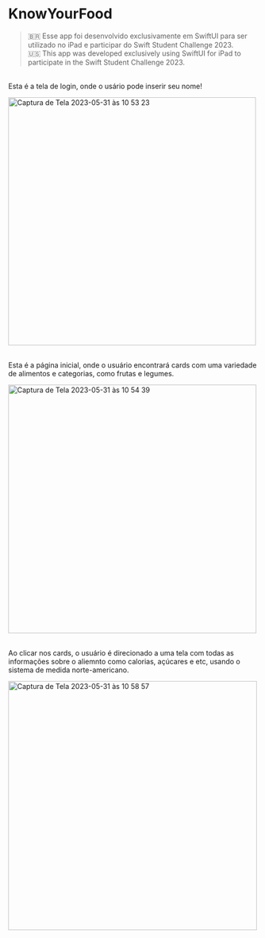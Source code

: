 # KnowYourFood

>🇧🇷 Esse app foi desenvolvido exclusivamente em SwiftUI para ser utilizado no iPad e participar do Swift Student Challenge 2023. <br>
>🇺🇸 This app was developed exclusively using SwiftUI for iPad to participate in the Swift Student Challenge 2023.

<br>Esta é a tela de login, onde o usário pode inserir seu nome! 

<img width="499" alt="Captura de Tela 2023-05-31 às 10 53 23" src="https://github.com/igorbraganca2003/KnowYourFood/assets/61918994/1383feed-5b7a-49a2-8065-b1498a697e63"><br><br>

Esta é a página inicial, onde o usuário encontrará cards com uma variedade de alimentos e categorias, como frutas e legumes. 

<img width="500" alt="Captura de Tela 2023-05-31 às 10 54 39" src="https://github.com/igorbraganca2003/KnowYourFood/assets/61918994/31a534a0-986c-4ec0-938e-52f72926ef34"><br><br>

Ao clicar nos cards, o usuário é direcionado a uma tela com todas as informações sobre o aliemnto como calorias, açúcares e etc, usando o sistema de medida norte-americano. 

<img width="501" alt="Captura de Tela 2023-05-31 às 10 58 57" src="https://github.com/igorbraganca2003/KnowYourFood/assets/61918994/ad2500da-cc19-44c2-988f-aa2f1a44ede9">
